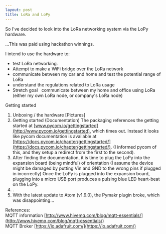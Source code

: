 ```yaml
---
layout: post
title: LoRa and LoPy
---
```


So I've decided to look into the LoRa networking system via the LoPy hardware.

...This was paid using hackathon winnings.

I intend to use the hardware to:

- test LoRa networking.
- Attempt to make a WiFi bridge over the LoRa network
- communicate between my car and home and test the potential range of LoRa
- understand the regulations related to LoRa usage
- Stretch goal &nbsp; communicate between my home and office using LoRa (either my own LoRa node, or company's LoRa node) &nbsp;

Getting started

1. Unboxing / the hardware [Pictures]
2. Getting started (Documentation) The packaging references the getting started at [www.pycom.io/gettingstarted](http://www.pycom.io/gettingstarted), which times out. Instead it looks like pycom documentation is available at [https://docs.pycom.io/chapter/gettingstarted/](https://docs.pycom.io/chapter/gettingstarted/). (I informed pycom of this, and they setup a redirect from the first to the second).
3. After finding the documentation, it is time to plug the LoPy into the expansion board (being mindful) of orientation (I assume the device might be damaged by putting Vin and GND to the wrong pins if plugged in incorrectly) Once the LoPy is plugged into the expansion board, plugging into a micro USB port produces a pulsing blue LED heart-beat on the LoPy.
4. .
5. With the latest update to Atom (v1.9.0), the Pymakr plugin broke, which was disappointing...

References:  
MQTT information [http://www.hivemq.com/blog/mqtt-essentials/](http://www.hivemq.com/blog/mqtt-essentials/)  
MQTT Broker [https://io.adafruit.com/](https://io.adafruit.com/)


